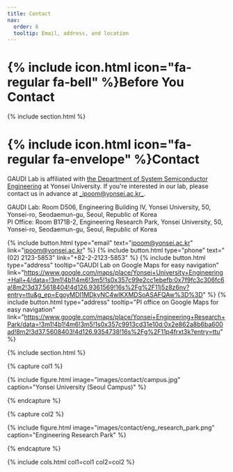 ```yaml
---
title: Contact
nav:
  order: 6
  tooltip: Email, address, and location
---
```


# {% include icon.html icon="fa-regular fa-bell" %}Before You Contact

{% include section.html %}

# {% include icon.html icon="fa-regular fa-envelope" %}Contact

GAUDI Lab is affiliated with [the Department of System Semiconductor Engineering](https://system.yonsei.ac.kr/index.php) at Yonsei University. If you're interested in our lab, please contact us in advance at [_ipoom@yonsei.ac.kr_](mailto:ipoom@yonsei.ac.kr).

GAUDI Lab: Room D506, Engineering Building IV, Yonsei University, 50, Yonsei-ro, Seodaemun-gu, Seoul, Republic of Korea <br>
PI Office: Room B171B-2, Engineering Research Park, Yonsei University, 50, Yonsei-ro, Seodaemun-gu, Seoul, Republic of Korea

{%
  include button.html
  type="email"
  text="ipoom@yonsei.ac.kr"
  link="ipoom@yonsei.ac.kr"
%}
{%
  include button.html
  type="phone"
  text="(02) 2123-5853"
  link="+82-2-2123-5853"
%}
{%
  include button.html
  type="address"
  tooltip="GAUDI Lab on Google Maps for easy navigation"
  link="https://www.google.com/maps/place/Yonsei+University+Engineering+Hall+4/data=!3m1!4b1!4m6!3m5!1s0x357c99e2cc1ebefb:0x7f9fc3c306fc6a!8m2!3d37.5618404!4d126.9361569!16s%2Fg%2F11j5z8z6nv?entry=ttu&g_ep=EgoyMDI1MDkyNC4wIKXMDSoASAFQAw%3D%3D"
%}
{%
  include button.html
  type="address"
  tooltip="PI office on Google Maps for easy navigation"
  link="https://www.google.com/maps/place/Yonsei+Engineering+Research+Park/data=!3m1!4b1!4m6!3m5!1s0x357c9913cd31e10d:0x2e862a8b6ba600ad!8m2!3d37.5608403!4d126.9354738!16s%2Fg%2F11p4frxt3k?entry=ttu"
%}

{% include section.html %}

{% capture col1 %}

{%
  include figure.html
  image="images/contact/campus.jpg"
  caption="Yonsei University (Seoul Campus)"
%}

{% endcapture %}

{% capture col2 %}

{%
  include figure.html
  image="images/contact/eng_research_park.png"
  caption="Engineering Research Park"
%}

{% endcapture %}

{% include cols.html col1=col1 col2=col2 %}
